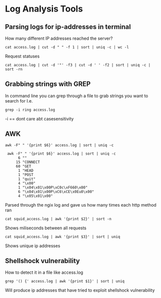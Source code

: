# Log Analysis Tools

## Parsing logs for ip-addresses in terminal 
<Badge type=info text="This is a NCL CTF" />

How many different IP addresses reached the server?
```
cat access.log | cut -d " " -f 1 | sort | uniq -c | wc -l
```
Request statuses
```
cat access.log | cut -d '"' -f3 | cut -d ' ' -f2 | sort | uniq -c | sort -rn
```

## Grabbing strings with GREP
In command line you can grep through a file to grab strings you want to search for
I.e. 
```
grep -i ring access.log
```
-i == dont care abt casesensitivity


## AWK

```
awk -F" " '{print $6}' access.log | sort | uniq -c

 awk -F" " '{print $6}' access.log | sort | uniq -c
      6 ""
     15 "CONNECT
     60 "GET
      1 "HEAD
      1 "POST
      1 "quit"
      4 "\x00"
      1 "\x04\x01\x00P\xC0c\xF660\x00"
      6 "\x04\x01\x00P\xC6\xCE\x0Eu0\x00"
      4 "\x05\x01\x00"
```

Parsed through the ngix log and gave us how many times each http method ran

```
cat squid_access.log | awk '{print $2}' | sort -n 
```
Shows miliseconds between all requests

```
cat squid_access.log | awk '{print $3}' | sort | uniq
```
Shows unique ip addresses


## Shellshock vulnerability 
How to detect it in a file like access.log
```
grep '() {' access.log | awk '{print $1}' | sort | uniq
```

Will produce ip addresses that have tried to exploit shellshock vulnerability

